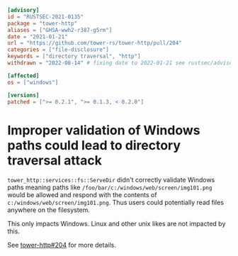 ```toml
[advisory]
id = "RUSTSEC-2021-0135"
package = "tower-http"
aliases = ["GHSA-wwh2-r387-g5rm"]
date = "2021-01-21"
url = "https://github.com/tower-rs/tower-http/pull/204"
categories = ["file-disclosure"]
keywords = ["directory traversal", "http"]
withdrawn = "2022-08-14" # fixing date to 2022-01-21 see rustsec/advisory-db#1165

[affected]
os = ["windows"]

[versions]
patched = [">= 0.2.1", ">= 0.1.3, < 0.2.0"]
```

# Improper validation of Windows paths could lead to directory traversal attack

`tower_http::services::fs::ServeDir` didn't correctly validate Windows paths
meaning paths like `/foo/bar/c:/windows/web/screen/img101.png` would be allowed
and respond with the contents of `c:/windows/web/screen/img101.png`. Thus users
could potentially read files anywhere on the filesystem.

This only impacts Windows. Linux and other unix likes are not impacted by this.

See [tower-http#204] for more details.

[tower-http#204]: https://github.com/tower-rs/tower-http/pull/204
